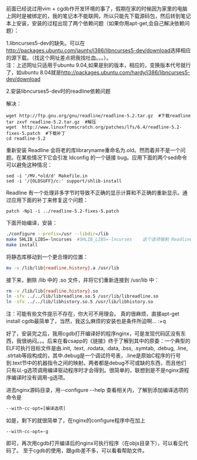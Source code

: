 前面已经说过用vim + cgdb作开发环境的事了，假期在家的时候因为家里的电脑上网时是被绑定的，我的笔记本不能联网，所以只能先下载源码包，然后转到笔记本上安装，安装的过程出现了两个依赖问题（如果你用apt-get,会自己解决依赖问题）：

1.libncurses5-dev的缺失。可以在<a href="http://packages.ubuntu.com/jaunty/i386/libncurses5-dev/download">http://packages.ubuntu.com/jaunty/i386/libncurses5-dev/download</a>选择相应的源下载。（找这个网址差点把我找吐血。。。）。<br />注：上述网址只适用于ubuntu 9.04,如果是别的版本，相应的，变换版本代号就行了，如ubuntu 8.04就是<a href="http://packages.ubuntu.com/hardy/i386/libncurses5-dev/download">http://packages.ubuntu.com/hardy/i386/libncurses5-dev/download</a>

2.安装libncurses5-dev时的readline依赖问题

解决：

```
wget http://ftp.gnu.org/gnu/readline/readline-5.2.tar.gz  #下载readline
tar zxvf readline-5.2.tar.gz  #解压
wget  http://www.linuxfromscratch.org/patches/lfs/6.4/readline-5.2-fixes-5.patch  #下载补丁
cd readline-5.2
```

重新安装 Readline 会将老的库libraryname重命名为.old。然而着并不是一个问题。在某些情况下它会引发 ldconfig 的一个链接 bug。应用下面的两个sed命令可以避免这种情况：

```
sed -i '/MV.*old/d' Makefile.in
sed -i '/{OLDSUFF}/c:' support/shlib-install
```

Readline 有一个处理非多字节时导致不正确的显示计算和不正确的重新显示。通过应用下面的补丁来修复这个问题：

```
patch -Np1 -i ../readline-5.2-fixes-5.patch
```
下面开始编译，安装：

```bash
./configure --prefix=/usr --libdir=/lib
make SHLIB_LIBS=-lncurses  #SHLIB_LIBS=-lncurses    这个选项强制 Readline 不链接到 libncurses 库。（事实上是，libncursesw）
make install
```
将静态库移动到一个更合理的位置：

```bash
mv -v /lib/lib{readline,history}.a /usr/lib
```
接下来，删除 /lib 中的 .so  文件，并将它们重新连接到 /usr/lib 中：

```bash
rm -v /lib/lib{readline,history}.so
ln -sfv ../../lib/libreadline.so.5 /usr/lib/libreadline.so
ln -sfv ../../lib/libhistory.so.5 /usr/lib/libhistory.so
```
注：可能有些文件提示不存在，你大可不用理会。
真的很麻烦，直接apt-get install cgdb最简单了，当然，我这么麻烦的安装也是条件所迫啊... :+q

好了，安装完之后，我用cgdb打开编译好的程序nginx，可是发现代码区没有东西，我很纳闷。。。后来在看csapp的《链接》终于了解到其中的原委：一个典型的ELF可执行目标文件是由.init, .text, .rodata, .data, .bss, .symtab, .debug, .line, .strtab等段构成的，其中.debug是一个调试符号表，.line是原始C程序的行号到.text节中的机器指令之间的映射。两者都是debug不可或缺的东西，而且他们只有以-g选项调用编译驱动程序时才会得到。很简单的，联想到是不是nginx源程序编译时没有调用-g选项。

进去nginx源码目录，用--configure --help 查看相关内，了解到添加编译选项的命令是

```bash
--with-cc-opt=[编译选项]
```
如是，剩下的就很简单了，在nginx的configure程序中在加上

```
--with-cc-opt=-g
```
即可，再次用cgdb打开编译后的nginx可执行程序（在objs目录下），可以看见代码了。
至于cgdb的使用，跟gdb差不多，可以看看帮助文件。
